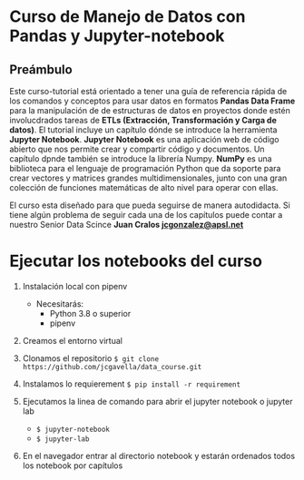 #  Curso de Manejo de Datos con Pandas y Jupyter-notebook

## Preámbulo

Este curso-tutorial está orientado a tener una guía de referencia rápida de los comandos y conceptos para usar datos en formatos **Pandas Data Frame** para la manipulación de de estructuras de datos en proyectos donde estén involucdrados tareas de **ETLs  (Extracción, Transformación y Carga de datos)**.  El tutorial incluye un capítulo dónde se introduce la herramienta **Jupyter Notebook**. **Jupyter Notebook** es una aplicación web de código abierto que nos permite crear y compartir código y documentos.  Un capítulo dpnde también se introduce la librería Numpy. **NumPy** es una biblioteca para el lenguaje de programación Python que da soporte para crear vectores y matrices grandes multidimensionales, junto con una gran colección de funciones matemáticas de alto nivel para operar con ellas.

El curso esta diseñado para que pueda seguirse de manera autodidacta. Si tiene algún problema de seguir cada una de los capítulos puede contar a nuestro Senior Data Scince **Juan Cralos jcgonzalez@apsl.net**






# Ejecutar los notebooks del curso

1. Instalación local con pipenv 
    * Necesitarás:
        * Python 3.8 o superior
        * pipenv
        
2. Creamos el entorno virtual 

3. Clonamos el repositorio `$ git clone https://github.com/jcgavella/data_course.git`

4. Instalamos lo requierement `$ pip install -r requirement`

5. Ejecutamos la linea de comando para abrir el jupyter notebook o jupyter lab
    * `$ jupyter-notebook`
    * `$ jupyter-lab`
    
6. En el navegador entrar al directorio notebook y estarán ordenados todos los notebook por capítulos